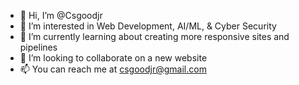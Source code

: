 - 👋 Hi, I’m @Csgoodjr
- 👀 I’m interested in Web Development, AI/ML, & Cyber Security
- 🌱 I’m currently learning about creating more responsive sites and pipelines
- 💞️ I’m looking to collaborate on a new website
- 📫 You can reach me at csgoodjr@gmail.com

<!---
Csgoodjr/Csgoodjr is a ✨ special ✨ repository because its `README.md` (this file) appears on your GitHub profile.
You can click the Preview link to take a look at your changes.
--->

